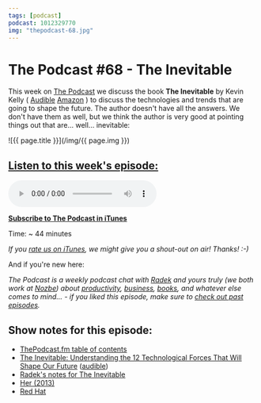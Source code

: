 ```yaml
---
tags: [podcast]
podcast: 1012329770
img: "thepodcast-68.jpg"
---
```


# The Podcast #68 - The Inevitable

This week on [The Podcast][p] we discuss the book **The Inevitable** by Kevin Kelly (
  [Audible](https://www.audible.com/pd/B01EB3PMYK?tag=sliwinski-20)
  [Amazon](https://www.amazon.com/dp/0525428089?tag=sliwinski-20)
) to discuss the technologies and trends that are going to shape the future. The author doesn't have all the answers. We don't have them as well, but we think the author is very good at pointing things out that are... well... inevitable:

<!--More-->

![{{ page.title }}](/img/{{ page.img }})

## [Listen to this week's episode:][e]

<audio controls>
<source src="https://files.nozbe.com/podcast/068.mp3" type="audio/mpeg">
</audio>

**[Subscribe to The Podcast in iTunes][i]**

Time: ~ 44 minutes

*If you [rate us on iTunes][i], we might give you a shout-out on air! Thanks! :-)*

And if you're new here:

*The Podcast is a weekly podcast chat with [Radek][r] and yours truly (we both work at [Nozbe][n]) about [productivity](/productivity), [business](/business), [books](/books), and whatever else comes to mind… - if you liked this episode, make sure to [check out past episodes](/podcast).*

## Show notes for this episode:

  * [ThePodcast.fm table of contents](http://thepodcast.fm/toc)
  * [The Inevitable: Understanding the 12 Technological Forces That Will Shape Our Future](https://www.amazon.com/Inevitable-Understanding-Technological-Forces-Future/dp/0525428089/) ([audible](http://www.audible.com/pd/Business/The-Inevitable-Audiobook/B01EB3PMYK/))
  * [Radek's notes for The Inevitable](http://radex.io/books/inevitable/)
  * [Her (2013)](http://www.imdb.com/title/tt1798709/)
  * [Red Hat](https://www.redhat.com/en)

[e]: http://thepodcast.fm/episodes/68

[p]: https://michael.gratis/thepodcastfm
[n]: https://nozbe.com/?a=mike
[r]: https://michael.gratis/radex
[i]: https://michael.gratis/thepodcast
[r]: http://radex.io